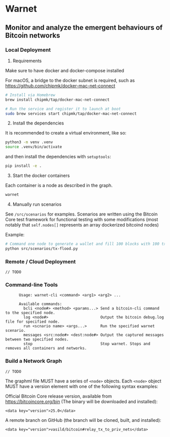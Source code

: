 # Warnet

## Monitor and analyze the emergent behaviours of Bitcoin networks

### Local Deployment

1. Requirements

Make sure to have docker and docker-compose installed

For macOS, a bridge to the docker subnet is required, such as
https://github.com/chipmk/docker-mac-net-connect

```bash
# Install via Homebrew
brew install chipmk/tap/docker-mac-net-connect

# Run the service and register it to launch at boot
sudo brew services start chipmk/tap/docker-mac-net-connect
```

2. Install the dependencies

It is recommended to create a virtual environment, like so:

```bash
python3 -m venv .venv
source .venv/bin/activate
```

and then install the dependencies with `setuptools`:

```bash
pip install -e .
```

3. Start the docker containers

Each container is a node as described in the graph.

```bash
warnet
```

4. Manually run scenarios

See `/src/scenarios` for examples. Scenarios are written using the Bitcoin Core
test framework for functional testing with some modifications (most notably that
`self.nodes[]` represents an array dockerized bitcoind nodes)

Example:

```bash
# Command one node to generate a wallet and fill 100 blocks with 100 txs each
python src/scenarios/tx-flood.py
```

### Remote / Cloud Deployment

`// TODO`

### Command-line Tools

```
      Usage: warnet-cli <command> <arg1> <arg2> ...

      Available commands:
        bcli <node#> <method> <params...> Send a bitcoin-cli command to the specified node.
        log <node#>                       Output the bitcoin debug.log file for specified node.
        run <scnario name> <args...>      Run the specified warnet scenario.
        messages <src:node#> <dest:node#> Output the captured messages between two specified nodes.
        stop                              Stop warnet. Stops and removes all containers and networks.
```

### Build a Network Graph

`// TODO`

The graphml file MUST have a series of `<node>` objects.
Each `<node>` object MUST have a version element with one of the following syntax examples:

Official Bitcoin Core release version, available from https://bitcoincore.org/bin
(The binary will be downloaded and installed):

```
<data key="version">25.0</data>
```

A remote branch on GitHub (the branch will be cloned, built, and installed):

```
<data key="version">vasild/bitcoin#relay_tx_to_priv_nets</data>
```
